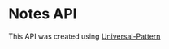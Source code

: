 
# Notes API
This API was created using [Universal-Pattern](https://www.npmjs.com/package/universal-pattern?activeTab=readme)
